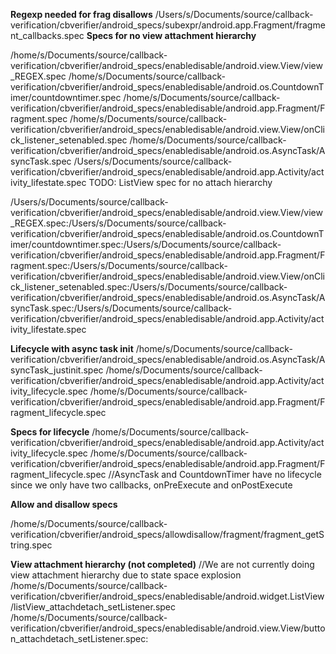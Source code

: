 **Regexp needed for frag disallows**
/Users/s/Documents/source/callback-verification/cbverifier/android_specs/subexpr/android.app.Fragment/fragment_callbacks.spec
**Specs for no view attachment hierarchy**

/home/s/Documents/source/callback-verification/cbverifier/android_specs/enabledisable/android.view.View/view_REGEX.spec
/home/s/Documents/source/callback-verification/cbverifier/android_specs/enabledisable/android.os.CountdownTimer/countdowntimer.spec
/home/s/Documents/source/callback-verification/cbverifier/android_specs/enabledisable/android.app.Fragment/Fragment.spec
/home/s/Documents/source/callback-verification/cbverifier/android_specs/enabledisable/android.view.View/onClick_listener_setenabled.spec
/home/s/Documents/source/callback-verification/cbverifier/android_specs/enabledisable/android.os.AsyncTask/AsyncTask.spec
/Users/s/Documents/source/callback-verification/cbverifier/android_specs/enabledisable/android.app.Activity/activity_lifestate.spec
TODO: ListView spec for no attach hierarchy

/Users/s/Documents/source/callback-verification/cbverifier/android_specs/enabledisable/android.view.View/view_REGEX.spec:/Users/s/Documents/source/callback-verification/cbverifier/android_specs/enabledisable/android.os.CountdownTimer/countdowntimer.spec:/Users/s/Documents/source/callback-verification/cbverifier/android_specs/enabledisable/android.app.Fragment/Fragment.spec:/Users/s/Documents/source/callback-verification/cbverifier/android_specs/enabledisable/android.view.View/onClick_listener_setenabled.spec:/Users/s/Documents/source/callback-verification/cbverifier/android_specs/enabledisable/android.os.AsyncTask/AsyncTask.spec:/Users/s/Documents/source/callback-verification/cbverifier/android_specs/enabledisable/android.app.Activity/activity_lifestate.spec


**Lifecycle with async task init**
/home/s/Documents/source/callback-verification/cbverifier/android_specs/enabledisable/android.os.AsyncTask/AsyncTask_justinit.spec
/home/s/Documents/source/callback-verification/cbverifier/android_specs/enabledisable/android.app.Activity/activity_lifecycle.spec
/home/s/Documents/source/callback-verification/cbverifier/android_specs/enabledisable/android.app.Fragment/Fragment_lifecycle.spec


**Specs for lifecycle**
/home/s/Documents/source/callback-verification/cbverifier/android_specs/enabledisable/android.app.Activity/activity_lifecycle.spec
/home/s/Documents/source/callback-verification/cbverifier/android_specs/enabledisable/android.app.Fragment/Fragment_lifecycle.spec
//AsyncTask and CountdownTimer have no lifecycle since we only have two callbacks, onPreExecute and onPostExecute

**Allow and disallow specs**

/home/s/Documents/source/callback-verification/cbverifier/android_specs/allowdisallow/fragment/fragment_getString.spec


**View attachment hierarchy (not completed)**
//We are not currently doing view attachment hierarchy due to state space explosion
/home/s/Documents/source/callback-verification/cbverifier/android_specs/enabledisable/android.widget.ListView/listView_attachdetach_setListener.spec
/home/s/Documents/source/callback-verification/cbverifier/android_specs/enabledisable/android.view.View/button_attachdetach_setListener.spec:
